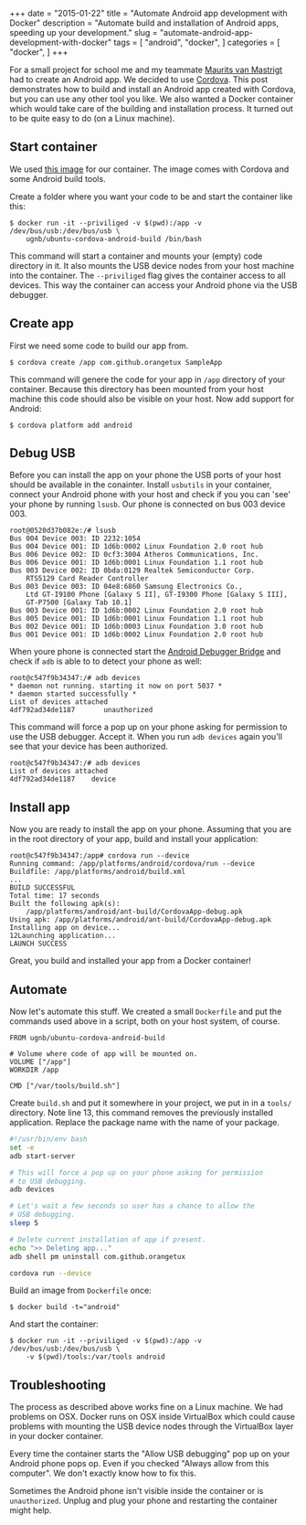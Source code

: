 +++
date = "2015-01-22"
title = "Automate Android app development with Docker"
description = "Automate build and installation of Android apps, speeding up your development."
slug = "automate-android-app-development-with-docker"
tags = [
    "android",
    "docker",
]
categories = [
    "docker",
]
+++

For a small project for school me and my teammate [Maurits van Mastrigt][mauvm]
had to create an Android app. We decided to use [Cordova][cordova]. This post
demonstrates how to build and install an Android app created with Cordova, but
you can use any other tool you like. We also wanted a Docker container which
would take care of the building and installation process. It turned out to be
quite easy to do (on a Linux machine).

## Start container
We used [this image][base_image] for our container. The image comes with
Cordova and some Android build tools.

Create a folder where you want your code to be and start the container like
this:

```
$ docker run -it --priviliged -v $(pwd):/app -v /dev/bus/usb:/dev/bus/usb \
    ugnb/ubuntu-cordova-android-build /bin/bash
```

This command will start a container and mounts your (empty) code directory in
it. It also mounts the USB device nodes from your host machine into the
container. The `--priviliged` flag gives the container access to all devices.
This way the container can access your Android phone via the USB debugger.

## Create app
First we need some code to build our app from.

```
$ cordova create /app com.github.orangetux SampleApp
```

This command will genere the code for your app in `/app` directory of your
container. Because this directory has been mounted from your host machine this
code should also be visible on your host. Now add support for Android:

```
$ cordova platform add android
```

## Debug USB
Before you can install the app on your phone the USB ports of your host should
be available in the conainter. Install `usbutils` in your container, connect
your Android phone with your host and check if you you can 'see' your phone by
running `lsusb`. Our phone is connected on bus 003 device 003.

```
root@0520d37b082e:/# lsusb
Bus 004 Device 003: ID 2232:1054
Bus 004 Device 001: ID 1d6b:0002 Linux Foundation 2.0 root hub
Bus 006 Device 002: ID 0cf3:3004 Atheros Communications, Inc.
Bus 006 Device 001: ID 1d6b:0001 Linux Foundation 1.1 root hub
Bus 003 Device 002: ID 0bda:0129 Realtek Semiconductor Corp.
    RTS5129 Card Reader Controller
Bus 003 Device 003: ID 04e8:6860 Samsung Electronics Co.,
    Ltd GT-I9100 Phone [Galaxy S II], GT-I9300 Phone [Galaxy S III],
    GT-P7500 [Galaxy Tab 10.1]
Bus 003 Device 001: ID 1d6b:0002 Linux Foundation 2.0 root hub
Bus 005 Device 001: ID 1d6b:0001 Linux Foundation 1.1 root hub
Bus 002 Device 001: ID 1d6b:0003 Linux Foundation 3.0 root hub
Bus 001 Device 001: ID 1d6b:0002 Linux Foundation 2.0 root hub
```

When youre phone is connected start the [Android Debugger Bridge][adb] and
check if `adb` is able to to detect your phone as well:

```
root@c547f9b34347:/# adb devices
* daemon not running. starting it now on port 5037 *
* daemon started successfully *
List of devices attached
4df792ad34de1187       unauthorized
```

This command will force a pop up on your phone asking for permission to use the
USB debugger. Accept it. When you run `adb devices` again you'll see that your
device has been authorized.

```
root@c547f9b34347:/# adb devices
List of devices attached
4df792ad34de1187    device
```

## Install app
Now you are ready to install the app on your phone. Assuming that you are in
the root directory of your app, build and install your application:

```
root@c547f9b34347:/app# cordova run --device
Running command: /app/platforms/android/cordova/run --device
Buildfile: /app/platforms/android/build.xml
...
BUILD SUCCESSFUL
Total time: 17 seconds
Built the following apk(s):
    /app/platforms/android/ant-build/CordovaApp-debug.apk
Using apk: /app/platforms/android/ant-build/CordovaApp-debug.apk
Installing app on device...
12Launching application...
LAUNCH SUCCESS
```

Great, you build and installed your app from a Docker container!

## Automate
Now let's automate this stuff. We created a small `Dockerfile` and put the
commands used above in a script, both on your host system, of course.

```
FROM ugnb/ubuntu-cordova-android-build

# Volume where code of app will be mounted on.
VOLUME ["/app"]
WORKDIR /app

CMD ["/var/tools/build.sh"]
```

Create `build.sh` and put it somewhere in your project, we put in in a `tools/`
directory. Note line 13, this command removes the previously installed
application. Replace the package name with the name of your package.

``` bash
#!/usr/bin/env bash
set -e
adb start-server

# This will force a pop up on your phone asking for permission
# to USB debugging.
adb devices

# Let's wait a few seconds so user has a chance to allow the
# USB debugging.
sleep 5

# Delete current installation of app if present.
echo ">> Deleting app..."
adb shell pm uninstall com.github.orangetux

cordova run --device
```

Build an image from `Dockerfile` once:

```
$ docker build -t="android"
```

And start the container:

```
$ docker run -it --priviliged -v $(pwd):/app -v /dev/bus/usb:/dev/bus/usb \
    -v $(pwd)/tools:/var/tools android
```

## Troubleshooting
The process as described above works fine on a Linux machine. We had problems
on OSX. Docker runs on OSX inside VirtualBox which could cause problems with
mounting the USB device nodes through the VirtualBox layer in your docker
container.

Every time the container starts the "Allow USB debugging" pop up on your
Android phone pops op. Even if you checked "Always allow from this computer".
We don't exactly know how to fix this.

Sometimes the Android phone isn't visible inside the container or is
`unauthorized`. Unplug and plug your phone and restarting the container might
help.

[cordova]:http://cordova.apache.org
[base_image]:https://registry.hub.docker.com/u/ugnb/ubuntu-cordova-android-build/
[adb]:http://developer.android.com/tools/help/adb.html
[mauvm]:http://mauvm.nl

